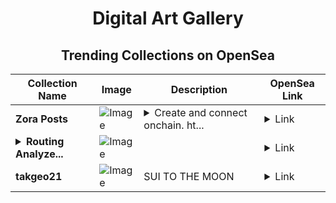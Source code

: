 <div align="center">

# Digital Art Gallery

## Trending Collections on OpenSea

| Collection Name                       | Image                                                                                     | Description                       | OpenSea Link                                                                                          |
|---------------------------------------|-------------------------------------------------------------------------------------------|-----------------------------------|--------------------------------------------------------------------------------------------------------|
| **Zora Posts** | ![Image](https://i.seadn.io/s/raw/files/34a09e077b20745a50d6ca478f72f2ed.jpg?w=500&auto=format?w=200&auto=format) | <details><summary>Create and connect onchain. ht...</summary>Create and connect onchain. https://zora.co</details> | <details><summary>Link</summary>[Zora Posts](https://opensea.io/collection/zora-posts-16904)</details> |
| **<details><summary>Routing Analyze...</summary>Routing Analyzed Exist</details>** | ![Image](https://i.seadn.io/s/raw/files/ee1d876ec6be428ca7b2606338a6a8f7.jpg?w=500&auto=format?w=200&auto=format) |  | <details><summary>Link</summary>[Routing Analyzed Exist](https://opensea.io/collection/routing-analyzed-exist)</details> |
| **takgeo21** | ![Image](https://i.seadn.io/s/raw/files/79147ff78785698b9a250df539882dc6.webp?w=500&auto=format?w=200&auto=format) | SUI TO THE MOON | <details><summary>Link</summary>[takgeo21](https://opensea.io/collection/takgeo21-1)</details> |

</div>